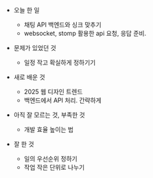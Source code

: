 - 오늘 한 일
    - 채팅 API 백엔드와 싱크 맞추기
    - websocket, stomp 활용한 api 요청, 응답 준비.

- 문제가 있었던 것
    - 일정 작고 확실하게 정하기기

- 새로 배운 것
    - 2025 웹 디자인 트렌드
    - 백엔드에서 API 처리. 간략하게

- 아직 잘 모르는 것, 부족한 것
    - 개발 효율 높이는 법

- 잘 한 것
    - 일의 우선순위 정하기
    - 작업 작은 단위로 나누기
